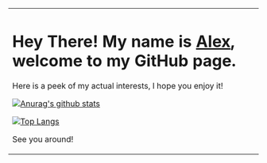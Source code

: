 <table align="left"><tr><td align="left" width="9999">

# Hey There! My name is [Alex](https://alexbejenaru.dev), welcome to my GitHub page.

Here is a peek of my actual interests, I hope you enjoy it!

[![Anurag's github stats](https://github-readme-stats.vercel.app/api?username=alexbeje&show_icons=true&theme=radical)](https://github.com/anuraghazra/github-readme-stats)

[![Top Langs](https://github-readme-stats.vercel.app/api/top-langs/?username=alexbeje&layout=compact&theme=radical)](https://github.com/anuraghazra/github-readme-stats)

See you around!

</td></tr></table>